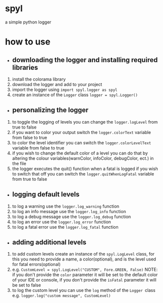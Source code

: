 # spyl
a simple python logger

# how to use

* ## downloading the logger and installing required libraries

1. install the colorama library
2. download the logger and add to your project
3. import the logger using `import spyl.logger as spyl`
4. create an instance of the `Logger` class `logger = spyl.Logger()`
* ## personalizing the logger

1. to toggle the logging of levels you can change the `logger.logLevel` from true to false
2. if you want to color your output switch the `logger.colorText` variable from false to true
3. to color the level identifier you can switch the `logger.colorLevelText` variable from false to true
4. if you wish to change the default color of a level you can do that by altering the colour variables(warnColor, infoColor, debugColor, ect.) in the file
5. the logger executes the quit() function when a fatal is logged if you wish to switch that off you can switch the `logger.quitWhenLogFatal` variable from true to false

* ## logging default levels

1. to log a warning use the `logger.log_warning` function
2. to log an info message use the `logger.log_info` function
3. to log a debug message use the `logger.log_debug` function
4. to log an error use the `logger.log_error` function
5. to log a fatal error use the `logger.log_fatal` function

* ## adding additional levels

1. to add custom levels create an instance of the `spyl.LogLevel` class, for this you need to provide a name, a color(optional), and is the level used for fatal errors(optional)
2. e.g. `CustomLevel = spyl.LogLevel("CUSTOM", Fore.GREEN, False)` NOTE: if you don't provide the `color` parameter it will be set to the default color of your IDE or console, if you don't provide the `isFatal` parameter it will be set to false
3. to log the custom level you can use the `log` method of the `Logger `class e.g. `logger.log("custom message", CustomLevel)`